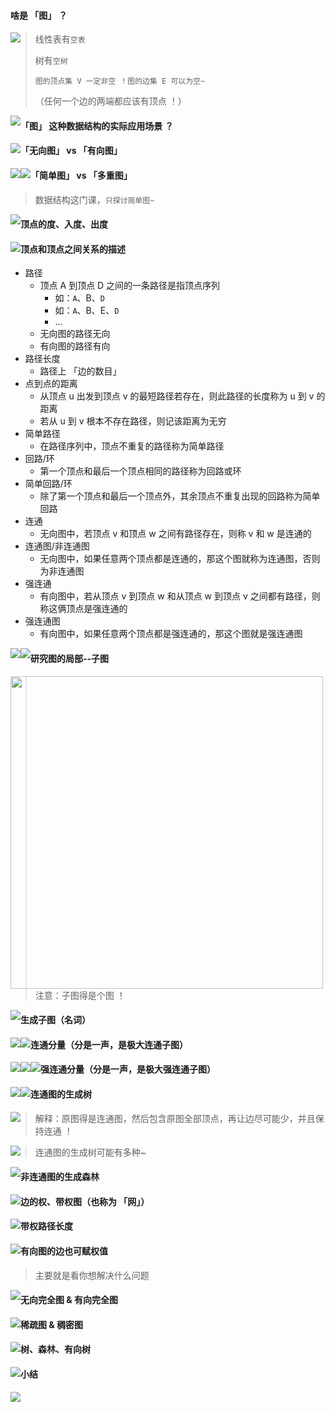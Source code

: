 #### 啥是 「图」 ？

<img src='https://gitee.com/pj-l/imgs-1/raw/master/screenShot/image-20211114213103339.png' style='float: left;'></img>

> 线性表有`空表`
>
> 树有`空树`
>
> `图的顶点集 V 一定非空 ！图的边集 E 可以为空~`
>
> （任何一个边的两端都应该有顶点 ！）

<img src='https://gitee.com/pj-l/imgs-1/raw/master/screenShot/image-20211114213344747.png' style='float: left;'></img>

#### 「图」 这种数据结构的实际应用场景 ？

<img src='https://gitee.com/pj-l/imgs-1/raw/master/screenShot/image-20211114213635906.png' style='float: left;'></img>

#### 「无向图」 vs 「有向图」

<img src='https://gitee.com/pj-l/imgs-1/raw/master/screenShot/image-20211114214239058.png' style='float: left;'></img>

<img src='https://gitee.com/pj-l/imgs-1/raw/master/screenShot/image-20211114215003737.png' style='float: left;'></img>

#### 「简单图」 vs 「多重图」

> 数据结构这门课，`只探讨简单图~`

<img src='https://gitee.com/pj-l/imgs-1/raw/master/screenShot/image-20211114215522302.png' style='float: left;'></img>

#### 顶点的度、入度、出度

<img src='https://gitee.com/pj-l/imgs-1/raw/master/screenShot/image-20211114220134278.png' style='float: left;'></img>

#### 顶点和顶点之间关系的描述

- 路径
  - 顶点 A 到顶点 D 之间的一条路径是指顶点序列
    - 如：`A`、B、`D`
    - 如：`A`、B、E、`D`
    - ...
  - 无向图的路径无向
  - 有向图的路径有向
- 路径长度
  - 路径上 「边的数目」
- 点到点的距离
  - 从顶点 u 出发到顶点 v 的最短路径若存在，则此路径的长度称为 u 到 v 的距离
  - 若从 u 到 v 根本不存在路径，则记该距离为无穷
- 简单路径
  - 在路径序列中，顶点不重复的路径称为简单路径
- 回路/环
  - 第一个顶点和最后一个顶点相同的路径称为回路或环
- 简单回路/环
  - 除了第一个顶点和最后一个顶点外，其余顶点不重复出现的回路称为简单回路
- 连通
  - 无向图中，若顶点 v 和顶点 w 之间有路径存在，则称 v 和 w 是连通的
- 连通图/非连通图
  - 无向图中，如果任意两个顶点都是连通的，那这个图就称为连通图，否则为非连通图
- 强连通
  - 有向图中，若从顶点 v 到顶点 w 和从顶点 w 到顶点 v 之间都有路径，则称这俩顶点是强连通的
- 强连通图
  - 有向图中，如果任意两个顶点都是强连通的，那这个图就是强连通图

<img src='https://gitee.com/pj-l/imgs-1/raw/master/screenShot/image-20211116112823200.png' style='float: left;'></img>

<img src='https://gitee.com/pj-l/imgs-1/raw/master/screenShot/image-20211116113026903.png' style='float: left;'></img>

#### 研究图的局部--子图

<img src='https://gitee.com/pj-l/imgs-1/raw/master/screenShot/image-20211116113233953.png' style='float: left; height: 500px;'></img>

> 注意：子图得是个图 ！

<img src='https://gitee.com/pj-l/imgs-1/raw/master/screenShot/image-20211116113352470.png' style='float: left;'></img>

#### 生成子图（名词）

<img src='https://gitee.com/pj-l/imgs-1/raw/master/screenShot/image-20211116113542147.png' style='float: left;'></img>

<img src='https://gitee.com/pj-l/imgs-1/raw/master/screenShot/image-20211116113637115.png' style='float: left;'></img>

#### 连通分量（分是一声，是极大连通子图）

<img src='https://gitee.com/pj-l/imgs-1/raw/master/screenShot/image-20211116114749746.png' style='float: left;'></img>

<img src='https://gitee.com/pj-l/imgs-1/raw/master/screenShot/image-20211116114826893.png' style='float: left;'></img>

<img src='https://gitee.com/pj-l/imgs-1/raw/master/screenShot/image-20211116114912300.png' style='float: left;'></img>

#### 强连通分量（分是一声，是极大强连通子图）

<img src='https://gitee.com/pj-l/imgs-1/raw/master/screenShot/image-20211116115222271.png' style='float: left;'></img>

<img src='https://gitee.com/pj-l/imgs-1/raw/master/screenShot/image-20211116115310600.png' style='float: left;'></img>

#### 连通图的生成树

<img src='https://gitee.com/pj-l/imgs-1/raw/master/screenShot/image-20211116120243233.png' style='float: left;'></img>

> 解释：原图得是连通图，然后包含原图全部顶点，再让边尽可能少，并且保持连通 ！

<img src='https://gitee.com/pj-l/imgs-1/raw/master/screenShot/image-20211116120557928.png' style='float: left;'></img>

> 连通图的生成树可能有多种~

<img src='https://gitee.com/pj-l/imgs-1/raw/master/screenShot/image-20211116120327503.png' style='float: left;'></img>

#### 非连通图的生成森林

<img src='https://gitee.com/pj-l/imgs-1/raw/master/screenShot/image-20211116120852523.png' style='float: left;'></img>

#### 边的权、带权图（也称为 「网」）

<img src='https://gitee.com/pj-l/imgs-1/raw/master/screenShot/image-20211116121148544.png' style='float: left;'></img>

#### 带权路径长度

<img src='https://gitee.com/pj-l/imgs-1/raw/master/screenShot/image-20211116121407679.png' style='float: left;'></img>

#### 有向图的边也可赋权值

> 主要就是看你想解决什么问题

<img src='https://gitee.com/pj-l/imgs-1/raw/master/screenShot/image-20211116121618316.png' style='float: left;'></img>

#### 无向完全图 & 有向完全图

<img src='https://gitee.com/pj-l/imgs-1/raw/master/screenShot/image-20211116122310899.png' style='float: left;'></img>

#### 稀疏图 & 稠密图

<img src='https://gitee.com/pj-l/imgs-1/raw/master/screenShot/image-20211116122354446.png' style='float: left;'></img>

#### 树、森林、有向树

<img src='https://gitee.com/pj-l/imgs-1/raw/master/screenShot/image-20211116122621340.png' style='float: left;'></img>

#### 小结

<img src='https://gitee.com/pj-l/imgs-1/raw/master/screenShot/image-20211116123245423.png' style='float: left;'></img>
